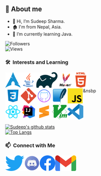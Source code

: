 ## 🤠 About me
- 👋 Hi, I’m Sudeep Sharma.    
- 🏚️ I'm from Nepal, Asia.
- 🌱 I’m currently learning Java.

![Followers](https://img.shields.io/github/followers/Sudeep-Sharma0-0?style=social)\
![Views](https://img.shields.io/github/watchers/Sudeep-Sharma0-0/Sudeep-Sharma0-0?style=social)

### 🛠 &nbsp;Interests and Learning
<a href="#">
  <img align="left" alt="Arch Linux" height="50px" src="https://github.com/Sudeep-Sharma0-0/Sudeep-Sharma0-0/blob/master/Icon%20SVG/archlinux.png"/>
</a>
<a href="#">
  <img align="left" alt="Arch Linux" height="50px" src="https://github.com/Sudeep-Sharma0-0/Sudeep-Sharma0-0/blob/master/Icon%20SVG/java.png"/>
</a>
<a href="#">
  <img align="left" alt="Arch Linux" height="50px" src="https://github.com/Sudeep-Sharma0-0/Sudeep-Sharma0-0/blob/master/Icon%20SVG/gradle.png"/>
</a>
<a href="#">
  <img align="left" alt="Arch Linux" height="50px" src="https://github.com/Sudeep-Sharma0-0/Sudeep-Sharma0-0/blob/master/Icon%20SVG/maven.png"/>
</a>
<a href="#">
  <img align="left" alt="Arch Linux" height="50px" src="https://github.com/Sudeep-Sharma0-0/Sudeep-Sharma0-0/blob/master/Icon%20SVG/html5.png"/>
</a><br><br><br>
<a href="#">
  <img align="left" alt="Arch Linux" height="50px" src="https://github.com/Sudeep-Sharma0-0/Sudeep-Sharma0-0/blob/master/Icon%20SVG/css3.png"/>
</a>
<a href="#">
  <img align="left" alt="Arch Linux" height="50px" src="https://github.com/Sudeep-Sharma0-0/Sudeep-Sharma0-0/blob/master/Icon%20SVG/git.png"/>
</a>
<a href="#">
  <img align="left" alt="Arch Linux" height="50px" src="https://github.com/Sudeep-Sharma0-0/Sudeep-Sharma0-0/blob/master/Icon%20SVG/github.png"/>
</a>&nsbp
<a href="#">
  <img align="left" alt="Arch Linux" height="50px" src="https://github.com/Sudeep-Sharma0-0/Sudeep-Sharma0-0/blob/master/Icon%20SVG/sqlite.png"/>
</a>
<a href="#">
  <img align="left" alt="Arch Linux" height="50px" src="https://github.com/Sudeep-Sharma0-0/Sudeep-Sharma0-0/blob/master/Icon%20SVG/javascript.png"/>
</a><br><br><br>
<a href="#">
  <img align="left" alt="Arch Linux" height="50px" src="https://github.com/Sudeep-Sharma0-0/Sudeep-Sharma0-0/blob/master/Icon%20SVG/reactjs.png"/>
</a>
<a href="#">
  <img align="left" alt="Arch Linux" height="50px" src="https://github.com/Sudeep-Sharma0-0/Sudeep-Sharma0-0/blob/master/Icon%20SVG/intellijidea.svg"/>
</a>
<a href="#">
  <img align="left" alt="Arch Linux" height="50px" src="https://github.com/Sudeep-Sharma0-0/Sudeep-Sharma0-0/blob/master/Icon%20SVG/sublimetext.png"/>
</a>
<a href="#">
  <img align="left" alt="Arch Linux" height="50px" src="https://github.com/Sudeep-Sharma0-0/Sudeep-Sharma0-0/blob/master/Icon%20SVG/vim.png"/>
</a>
<a href="#">
  <img align="left" alt="Arch Linux" height="50px" src="https://github.com/Sudeep-Sharma0-0/Sudeep-Sharma0-0/blob/master/Icon%20SVG/visualstudiocode.png"/>
</a><br><br><br>

[![Sudeep's github stats](https://github-readme-stats.vercel.app/api?username=Sudeep-Sharma0-0&count_private=true&show_icons=true&theme=radical&hide_rank=false)](https://github.com/anuraghazra/github-readme-stats)\
[![Top Langs](https://github-readme-stats.vercel.app/api/top-langs/?username=Sudeep-Sharma0-0&theme=gotham)](https://github.com/Sudeep-Sharma0-0/github-readme-stats)

### 📫 &nbsp;Connect with Me
<a href="https://twitter.com/SudipSharma101">
  <img align="left" alt="Sudeep Sharma | Twitter" height="50px" src="https://github.com/Sudeep-Sharma0-0/Sudeep-Sharma0-0/blob/master/Icon%20SVG/twitter.png" />
</a>
<a href="https://discord.com/channels/@me/613770557686546434">
  <img align="left" alt="Sudeep's Discord" height="50px" src="https://github.com/Sudeep-Sharma0-0/Sudeep-Sharma0-0/blob/master/Icon%20SVG/discord.png" />
</a>
<a href="https://www.facebook.com/sudeep.sharma.50702">
  <img align="left" alt="Sudeep's Facebook" height="50px" src="https://github.com/Sudeep-Sharma0-0/Sudeep-Sharma0-0/blob/master/Icon%20SVG/facebook.png" />
</a>
<a href="mailto:sharma.sudip1122@gmail.com">
  <img align="left" alt="Gmail" height="50px" src="https://github.com/Sudeep-Sharma0-0/Sudeep-Sharma0-0/blob/master/Icon%20SVG/gmail.png" />
</a>

